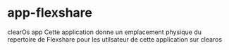 # app-flexshare
clearOs app
Cette application donne un emplacement physique du repertoire de Flexshare pour les utilsateur de cette application sur clearos
